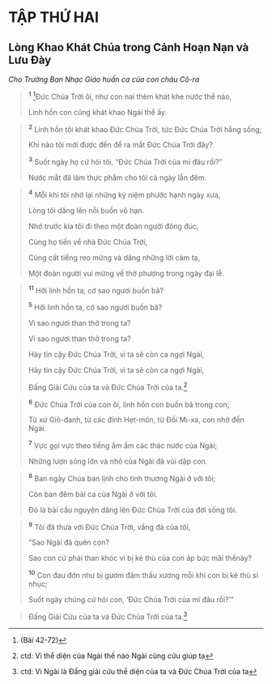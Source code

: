 # TẬP THỨ HAI

## Lòng Khao Khát Chúa trong Cảnh Hoạn Nạn và Lưu Ðày
*Cho Trưởng Ban Nhạc Giáo huấn ca của con cháu Cô-ra*

> <sup><b>1</b></sup> [^1*]Ðức Chúa Trời ôi, như con nai thèm khát khe nước thể nào,
> 
> Linh hồn con cũng khát khao Ngài thể ấy.
>


> <sup><b>2</b></sup> Linh hồn tôi khát khao Ðức Chúa Trời, tức Ðức Chúa Trời hằng sống;
> 
> Khi nào tôi mới được đến để ra mắt Ðức Chúa Trời đây?
> 
> <sup><b>3</b></sup> Suốt ngày họ cứ hỏi tôi, “Ðức Chúa Trời của mi đâu rồi?”
> 
> Nước mắt đã làm thực phẩm cho tôi cả ngày lẫn đêm.
>


> <sup><b>4</b></sup> Mỗi khi tôi nhớ lại những kỷ niệm phước hạnh ngày xưa,
> 
> Lòng tôi dâng lên nỗi buồn vô hạn.
> 
> Nhớ trước kia tôi đi theo một đoàn người đông đúc,
> 
> Cùng họ tiến về nhà Ðức Chúa Trời,
> 
> Cùng cất tiếng reo mừng và dâng những lời cảm tạ,
> 
> Một đoàn người vui mừng về thờ phượng trong ngày đại lễ.
>


> <sup><b>11</b></sup> Hỡi linh hồn ta, cớ sao ngươi buồn bã?
> 
> <sup><b>5</b></sup> Hỡi linh hồn ta, cớ sao ngươi buồn bã?
> 
> Vì sao ngươi than thở trong ta?
> 
> Vì sao ngươi than thở trong ta?
> 
> Hãy tin cậy Ðức Chúa Trời, vì ta sẽ còn ca ngợi Ngài,
> 
> Hãy tin cậy Ðức Chúa Trời, vì ta sẽ còn ca ngợi Ngài,
> 
> Đấng Giải Cứu của ta và Ðức Chúa Trời của ta.[^1]
>


> <sup><b>6</b></sup> Ðức Chúa Trời của con ôi, linh hồn con buồn bã trong con;
> 
> Từ xứ Giô-đanh, từ các đỉnh Hẹt-môn, từ Ðồi Mi-xa, con nhớ đến Ngài.
> 
> <sup><b>7</b></sup> Vực gọi vực theo tiếng ầm ầm các thác nước của Ngài;
> 
> Những lượn sóng lớn và nhỏ của Ngài đã vùi dập con.
>


> <sup><b>8</b></sup> Ban ngày Chúa ban lịnh cho tình thương Ngài ở với tôi;
> 
> Còn ban đêm bài ca của Ngài ở với tôi.
> 
> Ðó là bài cầu nguyện dâng lên Ðức Chúa Trời của đời sống tôi.
>


> <sup><b>9</b></sup> Tôi đã thưa với Ðức Chúa Trời, vầng đá của tôi,
> 
> “Sao Ngài đã quên con?
> 
> Sao con cứ phải than khóc vì bị kẻ thù của con áp bức mãi thếnày?
> 
> <sup><b>10</b></sup> Con đau đớn như bị gươm đâm thấu xương mỗi khi con bị kẻ thù sỉ nhục;
> 
> Suốt ngày chúng cứ hỏi con, ‘Ðức Chúa Trời của mi đâu rồi?’”
>


> Ðấng Giải Cứu của ta và Ðức Chúa Trời của ta.[^2]
>

[^1]: ctd: Vì thể diện của Ngài thế nào Ngài cũng cứu giúp ta
[^2]: ctd: Vì Ngài là Đấng giải cứu thể diện của ta và Đức Chúa Trời của ta
[^1*]: (Bài 42-72)